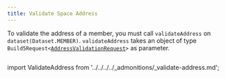 ```yaml
---
title: Validate Space Address
---
```


To validate the address of a member, you must call `validateAddress` on `dataset(Dataset.MEMBER)`. `validateAddress` takes an object of type `Build5Request<`[`AddressValidationRequest`](../../../../reference-api/interfaces/interfaces_src_search_post.AddressValidationRequest.md)`>` as parameter.

```tsx file=../../../../../../packages/sdk/examples/member/validate_address.ts#L16-L30
```

import ValidateAddress from '../../../../_admonitions/_validate-address.md';

<ValidateAddress/>

